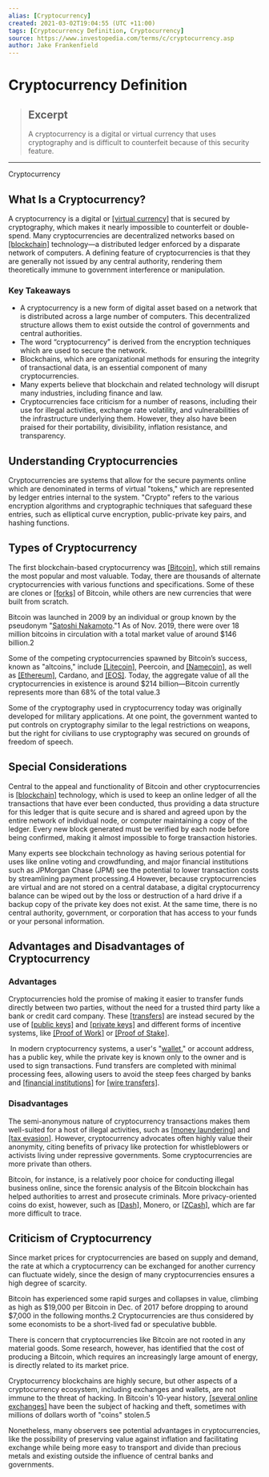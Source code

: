 ```yaml
---
alias: [Cryptocurrency]
created: 2021-03-02T19:04:55 (UTC +11:00)
tags: [Cryptocurrency Definition, Cryptocurrency]
source: https://www.investopedia.com/terms/c/cryptocurrency.asp
author: Jake Frankenfield
---
```


# Cryptocurrency Definition

> ## Excerpt
> A cryptocurrency is a digital or virtual currency that uses cryptography and is difficult to counterfeit because of this security feature.

---

Cryptocurrency
## What Is a Cryptocurrency?

A cryptocurrency is a digital or [[virtual currency]](https://www.investopedia.com/terms/v/virtual-currency.asp) that is secured by cryptography, which makes it nearly impossible to counterfeit or double-spend. Many cryptocurrencies are decentralized networks based on [[blockchain]](https://www.investopedia.com/terms/b/blockchain.asp) technology—a distributed ledger enforced by a disparate network of computers. A defining feature of cryptocurrencies is that they are generally not issued by any central authority, rendering them theoretically immune to government interference or manipulation.

### Key Takeaways

-   A cryptocurrency is a new form of digital asset based on a network that is distributed across a large number of computers. This decentralized structure allows them to exist outside the control of governments and central authorities.
-   The word “cryptocurrency” is derived from the encryption techniques which are used to secure the network.
-   Blockchains, which are organizational methods for ensuring the integrity of transactional data, is an essential component of many cryptocurrencies.
-   Many experts believe that blockchain and related technology will disrupt many industries, including finance and law. 
-   Cryptocurrencies face criticism for a number of reasons, including their use for illegal activities, exchange rate volatility, and vulnerabilities of the infrastructure underlying them. However, they also have been praised for their portability, divisibility, inflation resistance, and transparency.

## Understanding Cryptocurrencies

Cryptocurrencies are systems that allow for the secure payments online which are denominated in terms of virtual "tokens," which are represented by ledger entries internal to the system. "Crypto" refers to the various encryption algorithms and cryptographic techniques that safeguard these entries, such as elliptical curve encryption, public-private key pairs, and hashing functions.

## Types of Cryptocurrency

The first blockchain-based cryptocurrency was [[Bitcoin]](https://www.investopedia.com/terms/b/bitcoin.asp), which still remains the most popular and most valuable. Today, there are thousands of alternate cryptocurrencies with various functions and specifications. Some of these are clones or [[forks]](https://www.investopedia.com/terms/h/hard-fork.asp) of Bitcoin, while others are new currencies that were built from scratch.

Bitcoin was launched in 2009 by an individual or group known by the pseudonym "[Satoshi Nakamoto](https://www.investopedia.com/terms/s/satoshi-nakamoto.asp)."1 As of Nov. 2019, there were over 18 million bitcoins in circulation with a total market value of around $146 billion.2

Some of the competing cryptocurrencies spawned by Bitcoin’s success, known as "altcoins," include [[Litecoin]](https://www.investopedia.com/terms/l/litecoin.asp), Peercoin, and [[Namecoin]](https://www.investopedia.com/terms/n/namecoin.asp), as well as [[Ethereum]](https://www.investopedia.com/terms/e/ethereum.asp), Cardano, and [[EOS]](https://www.investopedia.com/terms/e/eos.asp). Today, the aggregate value of all the cryptocurrencies in existence is around $214 billion—Bitcoin currently represents more than 68% of the total value.3

Some of the cryptography used in cryptocurrency today was originally developed for military applications. At one point, the government wanted to put controls on cryptography similar to the legal restrictions on weapons, but the right for civilians to use cryptography was secured on grounds of freedom of speech. 

## Special Considerations

Central to the appeal and functionality of Bitcoin and other cryptocurrencies is [[blockchain]](https://www.investopedia.com/terms/b/blockchain.asp) technology, which is used to keep an online ledger of all the transactions that have ever been conducted, thus providing a data structure for this ledger that is quite secure and is shared and agreed upon by the entire network of individual node, or computer maintaining a copy of the ledger. Every new block generated must be verified by each node before being confirmed, making it almost impossible to forge transaction histories. 

Many experts see blockchain technology as having serious potential for uses like online voting and crowdfunding, and major financial institutions such as JPMorgan Chase (JPM) see the potential to lower transaction costs by streamlining payment processing.4 However, because cryptocurrencies are virtual and are not stored on a central database, a digital cryptocurrency balance can be wiped out by the loss or destruction of a hard drive if a backup copy of the private key does not exist. At the same time, there is no central authority, government, or corporation that has access to your funds or your personal information.

## Advantages and Disadvantages of Cryptocurrency

### Advantages

Cryptocurrencies hold the promise of making it easier to transfer funds directly between two parties, without the need for a trusted third party like a bank or credit card company. These [[transfers]](https://www.investopedia.com/terms/t/transfer.asp) are instead secured by the use of [[public keys]](https://www.investopedia.com/terms/p/public-key.asp) and [[private keys]](https://www.investopedia.com/terms/p/private-key.asp) and different forms of incentive systems, like [[Proof of Work]](https://www.investopedia.com/terms/p/proof-work.asp) or [[Proof of Stake]](https://www.investopedia.com/terms/p/proof-stake-pos.asp).

 In modern cryptocurrency systems, a user's "[wallet](https://www.investopedia.com/terms/b/bitcoin-wallet.asp)," or account address, has a public key, while the private key is known only to the owner and is used to sign transactions. Fund transfers are completed with minimal processing fees, allowing users to avoid the steep fees charged by banks and [[financial institutions]](https://www.investopedia.com/terms/f/financialinstitution.asp) for [[wire transfers]](https://www.investopedia.com/terms/w/wiretransfer.asp).

### Disadvantages 

The semi-anonymous nature of cryptocurrency transactions makes them well-suited for a host of illegal activities, such as [[money laundering]](https://www.investopedia.com/terms/m/moneylaundering.asp) and [[tax evasion]](https://www.investopedia.com/terms/t/taxevasion.asp). However, cryptocurrency advocates often highly value their anonymity, citing benefits of privacy like protection for whistleblowers or activists living under repressive governments. Some cryptocurrencies are more private than others. 

Bitcoin, for instance, is a relatively poor choice for conducting illegal business online, since the forensic analysis of the Bitcoin blockchain has helped authorities to arrest and prosecute criminals. More privacy-oriented coins do exist, however, such as [[Dash]](https://www.investopedia.com/terms/d/dash.asp), Monero, or [[ZCash]](https://www.investopedia.com/terms/z/zcash.asp), which are far more difficult to trace.

## Criticism of Cryptocurrency 

Since market prices for cryptocurrencies are based on supply and demand, the rate at which a cryptocurrency can be exchanged for another currency can fluctuate widely, since the design of many cryptocurrencies ensures a high degree of scarcity. 

Bitcoin has experienced some rapid surges and collapses in value, climbing as high as $19,000 per Bitcoin in Dec. of 2017 before dropping to around $7,000 in the following months.2 Cryptocurrencies are thus considered by some economists to be a short-lived fad or speculative bubble. 

There is concern that cryptocurrencies like Bitcoin are not rooted in any material goods. Some research, however, has identified that the cost of producing a Bitcoin, which requires an increasingly large amount of energy, is directly related to its market price.

Cryptocurrency blockchains are highly secure, but other aspects of a cryptocurrency ecosystem, including exchanges and wallets, are not immune to the threat of hacking. In Bitcoin's 10-year history, [[several online exchanges]](https://www.investopedia.com/investing/bitcoin-etfs-explained/) have been the subject of hacking and theft, sometimes with millions of dollars worth of "coins" stolen.5

Nonetheless, many observers see potential advantages in cryptocurrencies, like the possibility of preserving value against inflation and facilitating exchange while being more easy to transport and divide than precious metals and existing outside the influence of central banks and governments.
